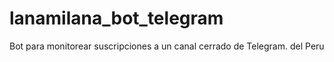 # lanamilana_bot_telegram
Bot para monitorear suscripciones a un canal cerrado de Telegram. del Peru
